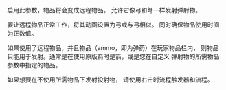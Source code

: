 启用此参数，物品将会变成远程物品。 允许它像弓和弩一样发射弹射物。

要让远程物品正常工作，将其动画设置为弓或与弓相似。 同时确保物品使用时间为正数值。

如果使用了远程物品，并且物品（ammo，即为弹药）在玩家物品栏内， 则物品只能用于发射。通常是在使用原版箭时是箭，或是您在自定义 弹射物的所需物品参数中指定的物品。

如果想要在不使用所需物品下发射投射物， 请使用右击时流程触发器和流程。